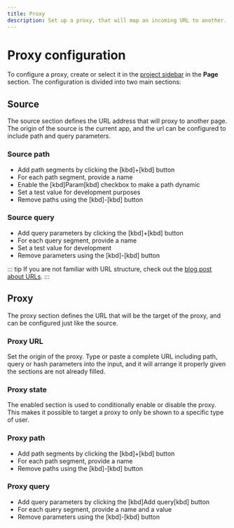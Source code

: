 ```yaml
---
title: Proxy
description: Set up a proxy, that will map an incoming URL to another.
---
```


# Proxy configuration

To configure a proxy, create or select it in the [project sidebar](/the-editor/project-sidebar) in the **Page** section. The configuration is divided into two main sections:

## Source

The source section defines the URL address that will proxy to another page. The origin of the source is the current app, and the url can be configured to include path and query parameters.

### Source path

- Add path segments by clicking the [kbd]+[kbd] button
- For each path segment, provide a name
- Enable the [kbd]Param[kbd] checkbox to make a path dynamic
- Set a test value for development purposes
- Remove paths using the [kbd]-[kbd] button

### Source query

- Add query parameters by clicking the [kbd]+[kbd] button
- For each query segment, provide a name
- Set a test value for development
- Remove parameters using the [kbd]-[kbd] button

::: tip
If you are not familiar with URL structure, check out the [blog post about URLs](https://blog.nordcraft.com/urls-how-do-they-really-work).
:::

## Proxy

The proxy section defines the URL that will be the target of the proxy, and can be configured just like the source.

### Proxy URL

Set the origin of the proxy. Type or paste a complete URL including path, query or hash parameters into the input, and it will arrange it properly given the sections are not already filled.

### Proxy state

The enabled section is used to conditionally enable or disable the proxy. This makes it possible to target a proxy to only be shown to a specific type of user.

### Proxy path

- Add path segments by clicking the [kbd]+[kbd] button
- For each path segment, provide a name
- Remove paths using the [kbd]-[kbd] button

### Proxy query

- Add query parameters by clicking the [kbd]Add query[kbd] button
- For each query segment, provide a name and a value
- Remove parameters using the [kbd]-[kbd] button
